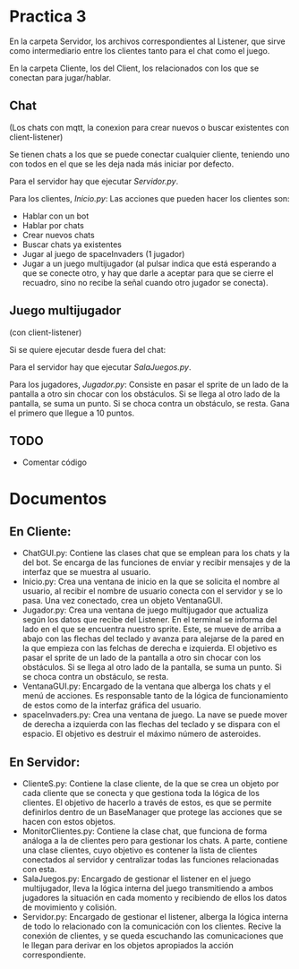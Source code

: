 # Practica 3
En la carpeta Servidor, los archivos correspondientes al Listener, que sirve como intermediario entre los clientes tanto para el chat como el juego.

En la carpeta Cliente, los del Client, los relacionados con los que se conectan para jugar/hablar.

## Chat

(Los chats con mqtt, la conexion para crear nuevos o buscar existentes con client-listener)

Se tienen chats a los que se puede conectar cualquier cliente, teniendo uno con todos en el que se les deja nada más iniciar por defecto.

Para el servidor hay que ejecutar _Servidor.py_.

Para los clientes, _Inicio.py_: Las acciones que pueden hacer los clientes son:
* Hablar con un bot
* Hablar por chats
* Crear nuevos chats
* Buscar chats ya existentes
* Jugar al juego de spaceInvaders (1 jugador)
* Jugar a un juego multijugador (al pulsar indica que está esperando a que se conecte otro, y hay que darle a aceptar para que se cierre el recuadro, sino no recibe la señal cuando otro jugador se conecta).
## Juego multijugador

(con client-listener)

Si se quiere ejecutar desde fuera del chat:

Para el servidor hay que ejecutar _SalaJuegos.py_.

Para los jugadores, _Jugador.py_: Consiste en pasar el sprite de un lado de la pantalla a otro sin chocar con los obstáculos. Si se llega al otro lado de la pantalla, se suma un punto. Si se choca contra un obstáculo, se resta. Gana el primero que llegue a 10 puntos.

## TODO
* Comentar código

# Documentos
## En Cliente:
* ChatGUI.py: Contiene las clases chat que se emplean para los chats y la del bot. Se encarga de las funciones de enviar y recibir mensajes y de la interfaz que se muestra al usuario.
* Inicio.py: Crea una ventana de inicio en la que se solicita el nombre al usuario, al recibir el nombre de usuario conecta con el servidor y se lo pasa. Una vez conectado, crea un objeto VentanaGUI.
* Jugador.py: Crea una ventana de juego multijugador que actualiza según los datos que recibe del Listener. En el terminal se informa del lado en el que se encuentra nuestro sprite. Este, se mueve de arriba a abajo con las flechas del teclado y avanza para alejarse de la pared en la que empieza con las felchas de derecha e izquierda. El objetivo es pasar el sprite de un lado de la pantalla a otro sin chocar con los obstáculos. Si se llega al otro lado de la pantalla, se suma un punto. Si se choca contra un obstáculo, se resta.
* VentanaGUI.py: Encargado de la ventana que alberga los chats y el menú de acciones. Es responsable tanto de la lógica de funcionamiento de estos como de la interfaz gráfica del usuario. 
* spaceInvaders.py: Crea una ventana de juego. La nave se puede mover de derecha a izquierda con las flechas del teclado y se dispara con el espacio. El objetivo es destruir el máximo número de asteroides. 
## En Servidor:
* ClienteS.py: Contiene la clase cliente, de la que se crea un objeto por cada cliente que se conecta y que gestiona toda la lógica de los clientes. El objetivo de hacerlo a través de estos, es que se permite definirlos dentro de un BaseManager que protege las acciones que se hacen con estos objetos.
* MonitorClientes.py: Contiene la clase chat, que funciona de forma análoga a la de clientes pero para gestionar los chats. A parte, contiene una clase clientes, cuyo objetivo es contener la lista de clientes conectados al servidor y centralizar todas las funciones relacionadas con esta.
* SalaJuegos.py: Encargado de gestionar el listener en el juego multijugador, lleva la lógica interna del juego transmitiendo a ambos jugadores la situación en cada momento y recibiendo de ellos los datos de movimiento y colisión.
* Servidor.py: Encargado de gestionar el listener, alberga la lógica interna de todo lo relacionado con la comunicación con los clientes. Recive la conexión de clientes, y se queda escuchando las comunicaciones que le llegan para derivar en los objetos apropiados la acción correspondiente.
